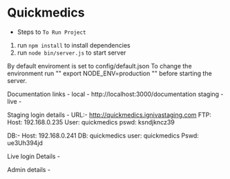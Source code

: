# Quickmedics

* Steps to `To Run Project`

1. run `npm install` to install dependencies
2. run `node bin/server.js` to start server

By default enviroment is set to config/default.json
To change the environment run "" export NODE_ENV=production "" before starting the server.

 Documentation links -
 local - http://localhost:3000/documentation
 staging - 
 live -

 Staging login details -
 URL:-    http://quickmedics.ignivastaging.com
FTP:
Host:     192.168.0.235
User:     quickmedics
pswd:    ksndjkncz39

DB:-
Host:    192.168.0.241
DB:       quickmedics
user:     quickmedics
Pswd:    ue3Uh394jd

Live login Details - 



Admin details -
